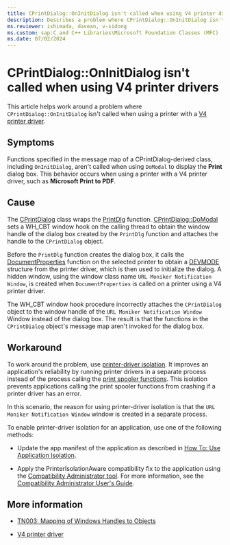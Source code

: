 ```yaml
---
title: CPrintDialog::OnInitDialog isn't called when using V4 printer drivers
description: Describes a problem where CPrintDialog::OnInitDialog isn't called when using a printer with a V4 printer driver. 
ms.reviewer: ishimada, davean, v-sidong
ms.custom: sap:C and C++ Libraries\Microsoft Foundation Classes (MFC)
ms.date: 07/02/2024
---
```


# CPrintDialog::OnInitDialog isn't called when using V4 printer drivers

This article helps work around a problem where `CPrintDialog::OnInitDialog` isn't called when using a printer with a [V4 printer driver](/windows-hardware/drivers/print/v4-printer-driver).

## Symptoms

Functions specified in the message map of a CPrintDialog-derived class, including `OnInitDialog`, aren't called when using `DoModal` to display the **Print** dialog box. This behavior occurs when using a printer with a V4 printer driver, such as **Microsoft Print to PDF**.

## Cause

The [CPrintDialog](/cpp/mfc/reference/cprintdialog-class) class wraps the [PrintDlg](/previous-versions/windows/desktop/legacy/ms646940(v=vs.85)) function. [CPrintDialog::DoModal](/cpp/mfc/reference/cprintdialog-class#domodal) sets a WH_CBT window hook on the calling thread to obtain the window handle of the dialog box created by the `PrintDlg` function and attaches the handle to the `CPrintDialog` object.

Before the `PrintDlg` function creates the dialog box, it calls the [DocumentProperties](/windows/win32/printdocs/documentproperties) function on the selected printer to obtain a [DEVMODE](/windows/win32/api/wingdi/ns-wingdi-devmodea) structure from the printer driver, which is then used to initialize the dialog. A hidden window, using the window class name `URL Moniker Notification Window`, is created when `DocumentProperties` is called on a printer using a V4 printer driver.

The WH_CBT window hook procedure incorrectly attaches the `CPrintDialog` object to the window handle of the `URL Moniker Notification Window` Window instead of the dialog box. The result is that the functions in the `CPrintDialog` object's message map aren't invoked for the dialog box.

## Workaround

To work around the problem, use [printer-driver isolation](/windows/win32/printdocs/use-application-isolation). It improves an application's reliability by running printer drivers in a separate process instead of the process calling the [print spooler functions](/windows/win32/printdocs/printing-and-print-spooler-functions). This isolation prevents applications calling the print spooler functions from crashing if a printer driver has an error.

In this scenario, the reason for using printer-driver isolation is that the `URL Moniker Notification Window` window is created in a separate process.

To enable printer-driver isolation for an application, use one of the following methods:

- Update the app manifest of the application as described in [How To: Use Application Isolation](/windows/win32/printdocs/use-application-isolation).

- Apply the PrinterIsolationAware compatibility fix to the application using the [Compatibility Administrator tool](/windows/deployment/planning/using-the-compatibility-administrator-tool). For more information, see the [Compatibility Administrator User's Guide](/windows/deployment/planning/compatibility-administrator-users-guide).

## More information

- [TN003: Mapping of Windows Handles to Objects](/cpp/mfc/tn003-mapping-of-windows-handles-to-objects)

- [V4 printer driver](/windows-hardware/drivers/print/v4-printer-driver)
